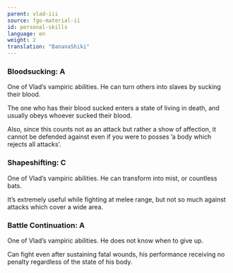 ```yaml
---
parent: vlad-iii
source: fgo-material-ii
id: personal-skills
language: en
weight: 2
translation: "BananaShiki"
---
```


### Bloodsucking: A

One of Vlad’s vampiric abilities. He can turn others into slaves by sucking their blood.

The one who has their blood sucked enters a state of living in death, and usually obeys whoever sucked their blood.

Also, since this counts not as an attack but rather a show of affection, it cannot be defended against even if you were to posses ’a body which rejects all attacks’.

### Shapeshifting: C

One of Vlad’s vampiric abilities. He can transform into mist, or countless bats.

It’s extremely useful while fighting at melee range, but not so much against attacks which cover a wide area.

### Battle Continuation: A

One of Vlad’s vampiric abilities. He does not know when to give up.

Can fight even after sustaining fatal wounds, his performance receiving no penalty regardless of the state of his body.
